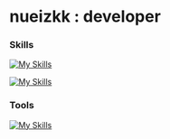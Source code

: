 # nueizkk : developer
### Skills
[![My Skills](https://skillicons.dev/icons?i=ts,js,next,tailwind,prisma,planetscale,react,redux,styledcomponents,scss,css,html,svg)](https://skillicons.dev)

[![My Skills](https://skillicons.dev/icons?i=java,spring,mysql)](https://skillicons.dev)


### Tools
[![My Skills](https://skillicons.dev/icons?i=git,github,gitlab,firebase,postman,figma,idea,vscode)](https://skillicons.dev)
